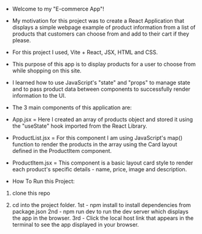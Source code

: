 - Welcome to my "E-commerce App"! 

- My motivation for this project was to create a React Application that displays a simple webpage example of product information from a list of products that customers can choose from and add to their cart if they please.

- For this project I used, Vite + React, JSX, HTML and CSS. 

- This purpose of this app is to display products for a user to choose from while shopping on this site.  

- I learned how to use JavaScript's "state" and "props" to manage state and to pass product data between components to successfully render information to the UI. 

- The 3 main components of this application are: 

- App.jsx = Here I created an array of products object and stored it using the "useState" hook imported from the React Library. 

- ProductList.jsx = For this component I am using JavaScript's map() function to render the products in the array using the Card layout defined in the ProductItem component.

- ProductItem.jsx = This component is a basic layout card style to render each product's specific details - name, price, image and description.



- How To Run this Project: 

1. clone this repo 

2. cd into the project folder.
1st - npm install to install dependencies from package.json 
2nd - npm run dev to run the dev server which displays the app in the browser. 
3rd - Click the local host link that appears in the terminal to see the app displayed in your browser. 
